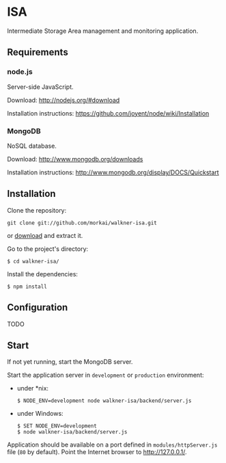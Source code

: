 # ISA

Intermediate Storage Area management and monitoring application.

## Requirements

### node.js

Server-side JavaScript.

Download: http://nodejs.org/#download

Installation instructions: https://github.com/joyent/node/wiki/Installation

### MongoDB

NoSQL database.

Download: http://www.mongodb.org/downloads

Installation instructions: http://www.mongodb.org/display/DOCS/Quickstart

## Installation

Clone the repository:

    git clone git://github.com/morkai/walkner-isa.git

or [download](https://github.com/morkai/walkner-isa/zipball/master)
and extract it.

Go to the project's directory:

    $ cd walkner-isa/

Install the dependencies:

    $ npm install

## Configuration

TODO

## Start

If not yet running, start the MongoDB server.

Start the application server in `development` or `production` environment:

  * under *nix:

        $ NODE_ENV=development node walkner-isa/backend/server.js

  * under Windows:

        $ SET NODE_ENV=development
        $ node walkner-isa/backend/server.js

Application should be available on a port defined in `modules/httpServer.js` file
(`80` by default). Point the Internet browser to http://127.0.0.1/.
